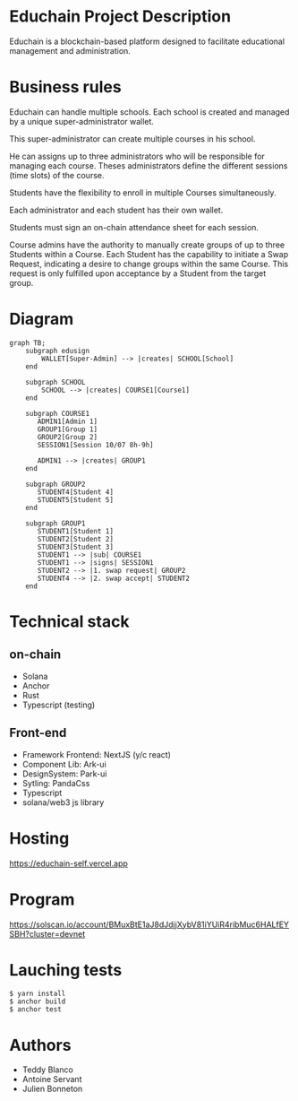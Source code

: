 # Educhain Project Description

Educhain is a blockchain-based platform designed to facilitate educational management and administration.

# Business rules

Educhain can handle multiple schools.
Each school is created and managed by a unique super-administrator wallet.

This super-administrator can create multiple courses in his school.

He can assigns up to three administrators who will be responsible for managing each course.
Theses administrators define the different sessions (time slots) of the course.

Students have the flexibility to enroll in multiple Courses simultaneously.

Each administrator and each student has their own wallet.

Students must sign an on-chain attendance sheet for each session. 

Course admins have the authority to manually create groups of up to three Students within a Course. Each Student has the capability to initiate a Swap Request, indicating a desire to change groups within the same Course. This request is only fulfilled upon acceptance by a Student from the target group.

# Diagram

```mermaid
graph TB;
    subgraph edusign
        WALLET[Super-Admin] --> |creates| SCHOOL[School]
    end

    subgraph SCHOOL
        SCHOOL --> |creates| COURSE1[Course1]
    end

    subgraph COURSE1
       ADMIN1[Admin 1]
       GROUP1[Group 1]
       GROUP2[Group 2]
       SESSION1[Session 10/07 8h-9h]
    
       ADMIN1 --> |creates| GROUP1
    end

    subgraph GROUP2
       STUDENT4[Student 4]
       STUDENT5[Student 5]
    end

    subgraph GROUP1
       STUDENT1[Student 1]
       STUDENT2[Student 2]
       STUDENT3[Student 3]
       STUDENT1 --> |sub| COURSE1
       STUDENT1 --> |signs| SESSION1
       STUDENT2 --> |1. swap request| GROUP2
       STUDENT4 --> |2. swap accept| STUDENT2
    end

```

# Technical stack

## on-chain
- Solana
- Anchor
- Rust
- Typescript (testing)

## Front-end
- Framework Frontend: NextJS (y/c react)
- Component Lib: Ark-ui
- DesignSystem: Park-ui
- Sytling: PandaCss
- Typescript
- solana/web3 js library

# Hosting
https://educhain-self.vercel.app

# Program
https://solscan.io/account/BMuxBtE1aJ8dJdjjXybV81iYUiR4ribMuc6HALfEYSBH?cluster=devnet

# Lauching tests
```
$ yarn install
$ anchor build
$ anchor test
```

# Authors
- Teddy Blanco
- Antoine Servant
- Julien Bonneton
